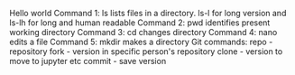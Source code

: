 Hello world
Command 1: ls lists files in a directory. ls-l for long version and ls-lh for long and human readable 
Command 2: pwd identifies present working directory 
Command 3: cd changes directory 
Command 4: nano edits a file 
Command 5: mkdir makes a directory 
Git commands: 
repo - repository 
fork - version in specific person's repository 
clone - version to move to jupyter etc 
commit - save version 
